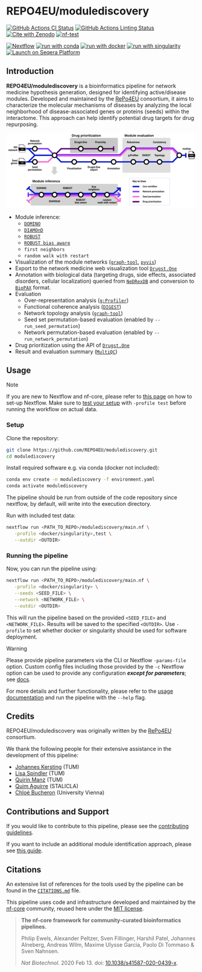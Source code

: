# REPO4EU/modulediscovery

[![GitHub Actions CI Status](https://github.com/REPO4EU/modulediscovery/actions/workflows/ci.yml/badge.svg)](https://github.com/REPO4EU/modulediscovery/actions/workflows/ci.yml)
[![GitHub Actions Linting Status](https://github.com/REPO4EU/modulediscovery/actions/workflows/linting.yml/badge.svg)](https://github.com/REPO4EU/modulediscovery/actions/workflows/linting.yml)[![Cite with Zenodo](http://img.shields.io/badge/DOI-10.5281/zenodo.XXXXXXX-1073c8?labelColor=000000)](https://doi.org/10.5281/zenodo.XXXXXXX)
[![nf-test](https://img.shields.io/badge/unit_tests-nf--test-337ab7.svg)](https://www.nf-test.com)

[![Nextflow](https://img.shields.io/badge/nextflow%20DSL2-%E2%89%A524.04.2-23aa62.svg)](https://www.nextflow.io/)
[![run with conda](http://img.shields.io/badge/run%20with-conda-3EB049?labelColor=000000&logo=anaconda)](https://docs.conda.io/en/latest/)
[![run with docker](https://img.shields.io/badge/run%20with-docker-0db7ed?labelColor=000000&logo=docker)](https://www.docker.com/)
[![run with singularity](https://img.shields.io/badge/run%20with-singularity-1d355c.svg?labelColor=000000)](https://sylabs.io/docs/)
[![Launch on Seqera Platform](https://img.shields.io/badge/Launch%20%F0%9F%9A%80-Seqera%20Platform-%234256e7)](https://cloud.seqera.io/launch?pipeline=https://github.com/REPO4EU/modulediscovery)

## Introduction

**REPO4EU/modulediscovery** is a bioinformatics pipeline for network medicine hypothesis generation, designed for identifying active/disease modules. Developed and maintained by the [RePo4EU](https://repo4.eu/) consortium, it aims to characterize the molecular mechanisms of diseases by analyzing the local neighborhood of disease-associated genes or proteins (seeds) within the interactome. This approach can help identify potential drug targets for drug repurposing.

![REPO4EU/modulediscovery metro map](docs/images/REPO4EU_modulediscovery_metro_map.png)

- Module inference:
  - [`DOMINO`](https://github.com/Shamir-Lab/DOMINO)
  - [`DIAMOnD`](https://github.com/dinaghiassian/DIAMOnD)
  - [`ROBUST`](https://github.com/bionetslab/robust)
  - [`ROBUST bias aware`](https://github.com/bionetslab/robust_bias_aware)
  - `first neighbors`
  - `random walk with restart`
- Visualization of the module networks ([`graph-tool`](https://graph-tool.skewed.de/), [`pyvis`](https://github.com/WestHealth/pyvis))
- Export to the network medicine web visualization tool [`Drugst.One`](https://drugst.one/)
- Annotation with biological data (targeting drugs, side effects, associated disorders, cellular localization) queried from [`NeDRexDB`](https://nedrex.net/) and conversion to [`BioPAX`](https://www.biopax.org/) format.
- Evaluation
  - Over-representation analysis ([`g:Profiler`](https://cran.r-project.org/web/packages/gprofiler2/index.html))
  - Functional coherence analysis ([`DIGEST`](https://pypi.org/project/biodigest/))
  - Network topology analysis ([`graph-tool`](https://graph-tool.skewed.de/))
  - Seed set permutation-based evaluation (enabled by `--run_seed_permutation`)
  - Network permutation-based evaluation (enabled by `--run_network_permutation`)
- Drug prioritization using the API of [`Drugst.One`](https://drugst.one/)
- Result and evaluation summary ([`MultiQC`](https://seqera.io/multiqc/))

## Usage

> [!NOTE]
> If you are new to Nextflow and nf-core, please refer to [this page](https://nf-co.re/docs/usage/installation) on how to set-up Nextflow. Make sure to [test your setup](https://nf-co.re/docs/usage/introduction#how-to-run-a-pipeline) with `-profile test` before running the workflow on actual data.

### Setup

Clone the repository:

```bash
git clone https://github.com/REPO4EU/modulediscovery.git
cd modulediscovery
```

Install required software e.g. via conda (docker not included):

```bash
conda env create -n modulediscovery -f environment.yaml
conda activate modulediscovery
```

The pipeline should be run from outside of the code repository since nextflow, by default, will write into the execution directory.

Run with included test data:

```bash
nextflow run <PATH_TO_REPO>/modulediscovery/main.nf \
   -profile <docker/singularity>,test \
   --outdir <OUTDIR>
```

### Running the pipeline

Now, you can run the pipeline using:

```bash
nextflow run <PATH_TO_REPO>/modulediscovery/main.nf \
   -profile <docker/singularity> \
   --seeds <SEED_FILE> \
   --network <NETWORK_FILE> \
   --outdir <OUTDIR>
```

This will run the pipeline based on the provided `<SEED_FILE>` and `<NETWORK_FILE>`. Results will be saved to the specified `<OUTDIR>`. Use `-profile` to set whether docker or singularity should be used for software deployment.

> [!WARNING]
> Please provide pipeline parameters via the CLI or Nextflow `-params-file` option. Custom config files including those provided by the `-c` Nextflow option can be used to provide any configuration _**except for parameters**_; see [docs](https://nf-co.re/docs/usage/getting_started/configuration#custom-configuration-files).

For more details and further functionality, please refer to the [usage documentation](docs/usage.md) and run the pipeline with the `--help` flag.

## Credits

REPO4EU/modulediscovery was originally written by the [RePo4EU](https://repo4.eu/) consortium.

We thank the following people for their extensive assistance in the development of this pipeline:

- [Johannes Kersting](https://github.com/JohannesKersting) (TUM)
- [Lisa Spindler](https://github.com/lspindler2509) (TUM)
- [Quirin Manz](https://github.com/quirinmanz) (TUM)
- [Quim Aguirre](https://github.com/quimaguirre) (STALICLA)
- [Chloé Bucheron](https://github.com/ChloeBubu) (University Vienna)

## Contributions and Support

If you would like to contribute to this pipeline, please see the [contributing guidelines](.github/CONTRIBUTING.md).

If you want to include an additional module identification approach, please see [this guide](docs/contributing.md).

## Citations

<!-- TODO nf-core: Add citation for pipeline after first release. Uncomment lines below and update Zenodo doi and badge at the top of this file. -->
<!-- If you use REPO4EU/modulediscovery for your analysis, please cite it using the following doi: [10.5281/zenodo.XXXXXX](https://doi.org/10.5281/zenodo.XXXXXX) -->

<!-- TODO nf-core: Add bibliography of tools and data used in your pipeline -->

An extensive list of references for the tools used by the pipeline can be found in the [`CITATIONS.md`](CITATIONS.md) file.

This pipeline uses code and infrastructure developed and maintained by the [nf-core](https://nf-co.re) community, reused here under the [MIT license](https://github.com/nf-core/tools/blob/main/LICENSE).

> **The nf-core framework for community-curated bioinformatics pipelines.**
>
> Philip Ewels, Alexander Peltzer, Sven Fillinger, Harshil Patel, Johannes Alneberg, Andreas Wilm, Maxime Ulysse Garcia, Paolo Di Tommaso & Sven Nahnsen.
>
> _Nat Biotechnol._ 2020 Feb 13. doi: [10.1038/s41587-020-0439-x](https://dx.doi.org/10.1038/s41587-020-0439-x).
